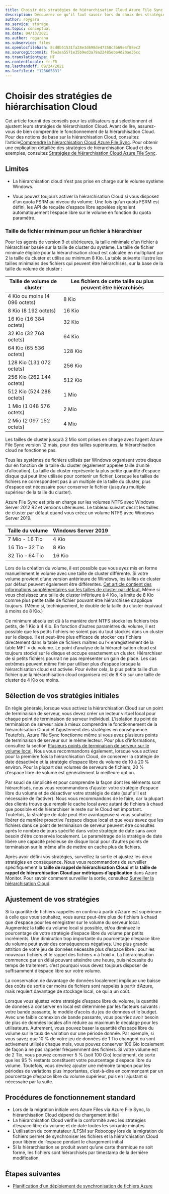 ```yaml
---
title: Choisir des stratégies de hiérarchisation Cloud Azure File Sync | Microsoft Docs
description: Découvrez ce qu’il faut savoir lors du choix des stratégies de hiérarchisation Cloud Azure File Sync.
author: roygara
ms.service: storage
ms.topic: conceptual
ms.date: 04/13/2021
ms.author: rogarana
ms.subservice: files
ms.openlocfilehash: 8cd8b51531fa28e3d698de47358c3b69e4f88ec2
ms.sourcegitcommit: f6e2ea5571e35b9ed3a79a22485eba4d20ae36cc
ms.translationtype: HT
ms.contentlocale: fr-FR
ms.lasthandoff: 09/24/2021
ms.locfileid: "128665831"
---
```

# <a name="choose-cloud-tiering-policies"></a>Choisir des stratégies de hiérarchisation Cloud

Cet article fournit des conseils pour les utilisateurs qui sélectionnent et ajustent leurs stratégies de hiérarchisation Cloud. Avant de lire, assurez-vous de bien comprendre le fonctionnement de la hiérarchisation Cloud. Pour des notions de base sur la hiérarchisation Cloud, consultez l’article[Comprendre la hiérarchisation Cloud Azure File Sync](file-sync-cloud-tiering-overview.md). Pour obtenir une explication détaillée des stratégies de hiérarchisation Cloud et des exemples, consultez [Stratégies de hiérarchisation Cloud Azure File Sync](file-sync-cloud-tiering-policy.md).

## <a name="limitations"></a>Limites

- La hiérarchisation cloud n’est pas prise en charge sur le volume système Windows.

- Vous pouvez toujours activer la hiérarchisation Cloud si vous disposez d’un quota FSRM au niveau du volume. Une fois qu’un quota FSRM est défini, les API de requête d’espace libre appelées signalent automatiquement l’espace libre sur le volume en fonction du quota paramétré.

### <a name="minimum-file-size-for-a-file-to-tier"></a>Taille de fichier minimum pour un fichier à hiérarchiser

Pour les agents de version 9 et ultérieures, la taille minimale d’un fichier à hiérarchiser basée sur la taille de cluster du système. La taille de fichier minimale éligible pour la hiérarchisation cloud est calculée en multipliant par 2 la taille du cluster et utilise au minimum 8 Kio. La table suivante illustre les tailles minimales des fichiers qui peuvent être hiérarchisés, sur la base de la taille du volume de cluster :

|Taille de volume de cluster  |Les fichiers de cette taille ou plus peuvent être hiérarchisés  |
|----------------------------|---------|
|4 Kio ou moins (4 096 octets)      | 8 Kio    |
|8 Kio (8 192 octets)                 | 16 Kio   |
|16 Kio (16 384 octets)               | 32 Kio   |
|32 Kio (32 768 octets)               | 64 Kio   |
|64 Kio (65 536 octets)    | 128 Kio  |
|128 Kio (131 072 octets) | 256 Kio |
|256 Kio (262 144 octets) | 512 Kio |
|512 Kio (524 288 octets) | 1 Mio |
|1 Mio (1 048 576 octets) | 2 Mio |
|2 Mio (2 097 152 octets) | 4 Mio |

Les tailles de cluster jusqu’à 2 Mio sont prises en charge avec l’agent Azure File Sync version 12 mais, pour des tailles supérieures, la hiérarchisation cloud ne fonctionne pas.

Tous les systèmes de fichiers utilisés par Windows organisent votre disque dur en fonction de la taille du cluster (également appelée taille d’unité d’allocation). La taille du cluster représente la plus petite quantité d’espace disque qui peut être utilisée pour contenir un fichier. Lorsque les tailles de fichiers ne correspondent pas à un multiple de la taille du cluster, plus d’espace est nécessaire pour conserver le fichier (jusqu’au multiple supérieur de la taille du cluster).

Azure File Sync est pris en charge sur les volumes NTFS avec Windows Server 2012 R2 et versions ultérieures. Le tableau suivant décrit les tailles de cluster par défaut quand vous créez un volume NTFS avec Windows Server 2019.

|Taille du volume    |Windows Server 2019             |
|---------------|--------------------------------|
|7 Mio - 16 Tio   | 4 Kio                |
|16 Tio – 32 Tio   | 8 Kio                |
|32 Tio – 64 Tio   | 16 Kio               |

Lors de la création du volume, il est possible que vous ayez mis en forme manuellement le volume avec une taille de cluster différente. Si votre volume provient d’une version antérieure de Windows, les tailles de cluster par défaut peuvent également être différentes. [Cet article contient des informations supplémentaires sur les tailles de cluster par défaut.](https://support.microsoft.com/help/140365/default-cluster-size-for-ntfs-fat-and-exfat) Même si vous choisissez une taille de cluster inférieure à 4 Kio, la limite de 8 Kio comme plus petite taille de fichier pouvant être hiérarchisée s’applique toujours. (Même si, techniquement, le double de la taille du cluster équivaut à moins de 8 Kio.)

Ce minimum absolu est dû à la manière dont NTFS stocke les fichiers très petits, de 1 Kio à 4 Kio. En fonction d’autres paramètres du volume, il est possible que les petits fichiers ne soient pas du tout stockés dans un cluster sur le disque. Il est peut-être plus efficace de stocker ces fichiers directement dans la table de fichiers maîtres ou l’« enregistrement de la table MFT » du volume. Le point d’analyse de la hiérarchisation cloud est toujours stocké sur le disque et occupe exactement un cluster. Hiérarchiser de si petits fichiers pourrait ne pas représenter un gain de place. Les cas extrêmes peuvent même finir par utiliser plus d’espace lorsque la hiérarchisation cloud est activée. Pour éviter cela, la plus petite taille d’un fichier que la hiérarchisation cloud organisera est de 8 Kio sur une taille de cluster de 4 Kio ou moins.

## <a name="selecting-your-initial-policies"></a>Sélection de vos stratégies initiales

En règle générale, lorsque vous activez la hiérarchisation Cloud sur un point de terminaison de serveur, vous devez créer un lecteur virtuel local pour chaque point de terminaison de serveur individuel. L’isolation du point de terminaison de serveur aide à mieux comprendre le fonctionnement de la hiérarchisation Cloud et l’ajustement des stratégies en conséquence. Toutefois, Azure File Sync fonctionne même si vous avez plusieurs points de terminaison de serveur sur le même lecteur. Pour plus d’informations, consultez la section [Plusieurs points de terminaison de serveur sur le volume local](file-sync-cloud-tiering-policy.md#multiple-server-endpoints-on-a-local-volume). Nous vous recommandons également, lorsque vous activez pour la première fois la hiérarchisation Cloud, de conserver la stratégie de date désactivée et la stratégie d’espace libre du volume de 10 à 20 % environ. Pour la plupart des volumes de serveurs de fichiers, 20 % d’espace libre de volume est généralement la meilleure option.

Par souci de simplicité et pour comprendre la façon dont les éléments sont hiérarchisés, nous vous recommandons d’ajuster votre stratégie d’espace libre du volume et de désactiver votre stratégie de date (sauf s’il est nécessaire de l’activer). Nous vous recommandons de le faire, car la plupart des clients trouve que remplir le cache local avec autant de fichiers à chaud que possible et de hiérarchiser le reste sur le Cloud est important. Toutefois, la stratégie de date peut être avantageuse si vous souhaitez libérer de manière proactive l’espace disque local et que vous savez que les fichiers dans ce point de terminaison de serveur peuvent être consultés après le nombre de jours spécifié dans votre stratégie de date sans avoir besoin d’être conservés localement. Le paramétrage de la stratégie de date libère une capacité précieuse de disque local pour d’autres points de terminaison sur le même afin de mettre en cache plus de fichiers.

Après avoir défini vos stratégies, surveillez la sortie et ajustez les deux stratégies en conséquence. Nous vous recommandons de surveiller spécifiquement la **taille de rappel de hiérarchisation Cloud** et la **taille de rappel de hiérarchisation Cloud par métriques d’application** dans Azure Monitor. Pour savoir comment surveiller la sortie, consultez [Surveiller la hiérarchisation Cloud](file-sync-monitor-cloud-tiering.md).

## <a name="adjusting-your-policies"></a>Ajustement de vos stratégies

Si la quantité de fichiers rappelés en continu à partir d’Azure est supérieure à celle que vous souhaitez, vous aurez peut-être plus de fichiers à chaud que d’espace pour les enregistrer sur le volume du serveur local. Augmentez la taille du volume local si possible, et/ou diminuez le pourcentage de votre stratégie d’espace libre du volume par petits incréments. Une diminution trop importante du pourcentage d’espace libre du volume peut avoir des conséquences négatives. Une plus grande attrition de votre jeu de données nécessite plus d’espace libre : pour les nouveaux fichiers et le rappel des fichiers « à froid ». La hiérarchisation commence par un délai pouvant atteindre une heure, puis nécessite du temps de traitement. c’est pourquoi vous devez toujours disposer de suffisamment d’espace libre sur votre volume.

La conservation de davantage de données localement implique une baisse des coûts de sortie car moins de fichiers sont rappelés à partir d’Azure, mais requiert davantage de stockage local, ce qui a un coût.

Lorsque vous ajustez votre stratégie d’espace libre du volume, la quantité de données à conserver en local est déterminée par les facteurs suivants : votre bande passante, le modèle d’accès du jeu de données et le budget. Avec une faible connexion de bande passante, vous pourriez avoir besoin de plus de données locales afin réduire au maximum le décalage pour les utilisateurs. Autrement, vous pouvez baser la quantité d’espace libre du volume sur le taux de variation sur une période donnée. Par exemple, si vous savez que 10 % de votre jeu de données de 1 Tio changent ou sont activement utilisés chaque mois, vous pouvez conserver 100 Gio localement de façon à ne pas rappeler fréquemment des fichiers. Si votre volume est de 2 Tio, vous pouvez conserver 5 % (soit 100 Gio) localement, de sorte que les 95 % restants constituent votre pourcentage d’espace libre du volume. Toutefois, vous devriez ajouter une mémoire tampon pour les périodes de variations plus importantes, c’est-à-dire en commençant par un pourcentage d’espace libre du volume supérieur, puis en l’ajustant si nécessaire par la suite.

## <a name="standard-operating-procedures"></a>Procédures de fonctionnement standard

- Lors de la migration initiale vers Azure Files via Azure File Sync, la hiérarchisation Cloud dépend du chargement initial
- La hiérarchisation Cloud vérifie la conformité avec les stratégies d’espace libre du volume et de date toutes les soixante minutes
- L’utilisation du commutateur /LFSM sur Robocopy lors de la migration de fichiers permet de synchroniser les fichiers et la hiérarchisation Cloud pour libérer de l’espace pendant le chargement initial
- Si la hiérarchisation se produit avant qu’une carte thermique ne soit formé, les fichiers sont hiérarchisés par timestamp de la dernière modification

## <a name="next-steps"></a>Étapes suivantes

- [Planification d’un déploiement de synchronisation de fichiers Azure](file-sync-planning.md)
